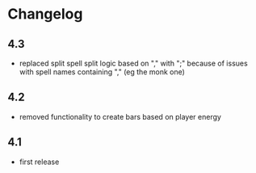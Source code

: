 # Changelog

## 4.3

* replaced split spell split logic based on "," with ";" because of issues with spell names containing "," (eg the monk one)

## 4.2

* removed functionality to create bars based on player energy

## 4.1

* first release